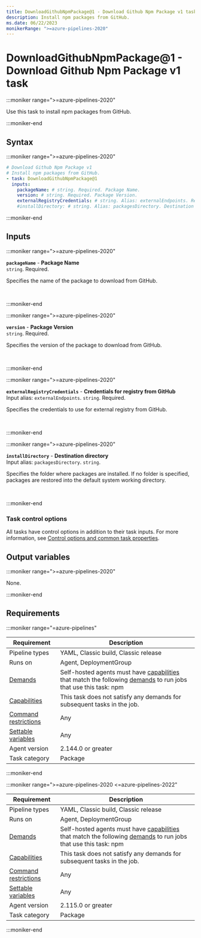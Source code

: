```yaml
---
title: DownloadGithubNpmPackage@1 - Download Github Npm Package v1 task
description: Install npm packages from GitHub.
ms.date: 06/22/2023
monikerRange: ">=azure-pipelines-2020"
---
```


# DownloadGithubNpmPackage@1 - Download Github Npm Package v1 task

<!-- :::description::: -->
:::moniker range=">=azure-pipelines-2020"

<!-- :::editable-content name="description"::: -->
Use this task to install npm packages from GitHub.
<!-- :::editable-content-end::: -->

:::moniker-end
<!-- :::description-end::: -->

<!-- :::syntax::: -->
## Syntax

:::moniker range=">=azure-pipelines-2020"

```yaml
# Download Github Npm Package v1
# Install npm packages from GitHub.
- task: DownloadGithubNpmPackage@1
  inputs:
    packageName: # string. Required. Package Name. 
    version: # string. Required. Package Version. 
    externalRegistryCredentials: # string. Alias: externalEndpoints. Required. Credentials for registry from GitHub. 
    #installDirectory: # string. Alias: packagesDirectory. Destination directory.
```

:::moniker-end
<!-- :::syntax-end::: -->

<!-- :::inputs::: -->
## Inputs

<!-- :::item name="packageName"::: -->
:::moniker range=">=azure-pipelines-2020"

**`packageName`** - **Package Name**<br>
`string`. Required.<br>
<!-- :::editable-content name="helpMarkDown"::: -->
Specifies the name of the package to download from GitHub.
<!-- :::editable-content-end::: -->
<br>

:::moniker-end
<!-- :::item-end::: -->
<!-- :::item name="version"::: -->
:::moniker range=">=azure-pipelines-2020"

**`version`** - **Package Version**<br>
`string`. Required.<br>
<!-- :::editable-content name="helpMarkDown"::: -->
Specifies the version of the package to download from GitHub.
<!-- :::editable-content-end::: -->
<br>

:::moniker-end
<!-- :::item-end::: -->
<!-- :::item name="externalRegistryCredentials"::: -->
:::moniker range=">=azure-pipelines-2020"

**`externalRegistryCredentials`** - **Credentials for registry from GitHub**<br>
Input alias: `externalEndpoints`. `string`. Required.<br>
<!-- :::editable-content name="helpMarkDown"::: -->
Specifies the credentials to use for external registry from GitHub.
<!-- :::editable-content-end::: -->
<br>

:::moniker-end
<!-- :::item-end::: -->
<!-- :::item name="installDirectory"::: -->
:::moniker range=">=azure-pipelines-2020"

**`installDirectory`** - **Destination directory**<br>
Input alias: `packagesDirectory`. `string`.<br>
<!-- :::editable-content name="helpMarkDown"::: -->
Specifies the folder where packages are installed. If no folder is specified, packages are restored into the default system working directory.
<!-- :::editable-content-end::: -->
<br>

:::moniker-end
<!-- :::item-end::: -->

### Task control options

All tasks have control options in addition to their task inputs. For more information, see [Control options and common task properties](/azure/devops/pipelines/yaml-schema/steps-task#common-task-properties).
<!-- :::inputs-end::: -->

<!-- :::outputVariables::: -->
## Output variables

:::moniker range=">=azure-pipelines-2020"

None.

:::moniker-end
<!-- :::outputVariables-end::: -->

<!-- :::remarks::: -->
<!-- :::editable-content name="remarks"::: -->
<!-- :::editable-content-end::: -->
<!-- :::remarks-end::: -->

<!-- :::examples::: -->
<!-- :::editable-content name="examples"::: -->
<!-- :::editable-content-end::: -->
<!-- :::examples-end::: -->

<!-- :::properties::: -->
## Requirements

:::moniker range="=azure-pipelines"

| Requirement | Description |
|-------------|-------------|
| Pipeline types | YAML, Classic build, Classic release |
| Runs on | Agent, DeploymentGroup |
| [Demands](/azure/devops/pipelines/process/demands) | Self-hosted agents must have [capabilities](/azure/devops/pipelines/agents/agents#capabilities) that match the following [demands](/azure/devops/pipelines/process/demands) to run jobs that use this task: npm |
| [Capabilities](/azure/devops/pipelines/agents/agents#capabilities) | This task does not satisfy any demands for subsequent tasks in the job. |
| [Command restrictions](/azure/devops/pipelines/security/templates#agent-logging-command-restrictions) | Any |
| [Settable variables](/azure/devops/pipelines/security/templates#agent-logging-command-restrictions) | Any |
| Agent version |  2.144.0 or greater |
| Task category | Package |

:::moniker-end

:::moniker range=">=azure-pipelines-2020 <=azure-pipelines-2022"

| Requirement | Description |
|-------------|-------------|
| Pipeline types | YAML, Classic build, Classic release |
| Runs on | Agent, DeploymentGroup |
| [Demands](/azure/devops/pipelines/process/demands) | Self-hosted agents must have [capabilities](/azure/devops/pipelines/agents/agents#capabilities) that match the following [demands](/azure/devops/pipelines/process/demands) to run jobs that use this task: npm |
| [Capabilities](/azure/devops/pipelines/agents/agents#capabilities) | This task does not satisfy any demands for subsequent tasks in the job. |
| [Command restrictions](/azure/devops/pipelines/security/templates#agent-logging-command-restrictions) | Any |
| [Settable variables](/azure/devops/pipelines/security/templates#agent-logging-command-restrictions) | Any |
| Agent version |  2.115.0 or greater |
| Task category | Package |

:::moniker-end
<!-- :::properties-end::: -->

<!-- :::see-also::: -->
<!-- :::editable-content name="seeAlso"::: -->
<!-- :::editable-content-end::: -->
<!-- :::see-also-end::: -->